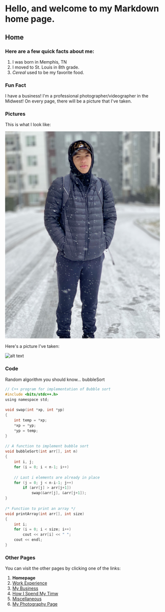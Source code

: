 # Hello, and welcome to my Markdown home page.

## Home

### Here are a few **quick** facts about me:
1. I was born in Memphis, TN
2. I moved to St. Louis in 8th grade.
3. *Cereal* used to be my favorite food.

### **Fun Fact**
I have a business! I'm a professional photographer/videographer in the Midwest!
On every page, there will be a picture that I've taken.

### **Pictures**
This is what I look like:

![alt text](https://github.com/CjInProgress/IT1000/blob/main/IMG_1107.jpg)

Here's a picture I've taken:

![alt text](https://images.squarespace-cdn.com/content/v1/5ea8f9fcd5913d4f94bbd59e/1601965590212-T23E9TNLP418ARQ3XSB3/ke17ZwdGBToddI8pDm48kMXRibDYMhUiookWqwUxEZ97gQa3H78H3Y0txjaiv_0fDoOvxcdMmMKkDsyUqMSsMWxHk725yiiHCCLfrh8O1z4YTzHvnKhyp6Da-NYroOW3ZGjoBKy3azqku80C789l0luUmcNM2NMBIHLdYyXL-Jww_XBra4mrrAHD6FMA3bNKOBm5vyMDUBjVQdcIrt03OQ/085A0838.jpg?format=500w)

### **Code**
Random algorithm you should know... bubbleSort
``` C
// C++ program for implementation of Bubble sort  
#include <bits/stdc++.h>
using namespace std;

void swap(int *xp, int *yp)  
{  
    int temp = *xp;  
    *xp = *yp;  
    *yp = temp;  
}  

// A function to implement bubble sort  
void bubbleSort(int arr[], int n)  
{  
    int i, j;  
    for (i = 0; i < n-1; i++)      

    // Last i elements are already in place  
    for (j = 0; j < n-i-1; j++)  
        if (arr[j] > arr[j+1])  
            swap(&arr[j], &arr[j+1]);  
}  

/* Function to print an array */
void printArray(int arr[], int size)  
{  
    int i;  
    for (i = 0; i < size; i++)  
        cout << arr[i] << " ";  
    cout << endl;  
}
```

### **Other Pages**
You can visit the other pages by clicking one of the links:
1. **Homepage**
2. [Work Experience](https://github.com/CjInProgress/IT1000/blob/main/2WorkExperience.md)
3. [My Business](https://github.com/CjInProgress/IT1000/blob/main/3MyBusiness.md)
4. [How I Spend My Timw](https://github.com/CjInProgress/IT1000/blob/main/4Leisure.md)
5. [Miscellaneous](https://github.com/CjInProgress/IT1000/blob/main/5Miscellaneous.md)
6. [My Photography Page](cjharrisphotgraphy.com)
